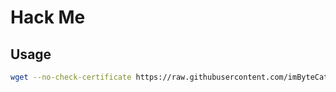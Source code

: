 # Hack Me

## Usage

```bash
wget --no-check-certificate https://raw.githubusercontent.com/imByteCat/hack-me/master/install.sh && bash install.sh
```

